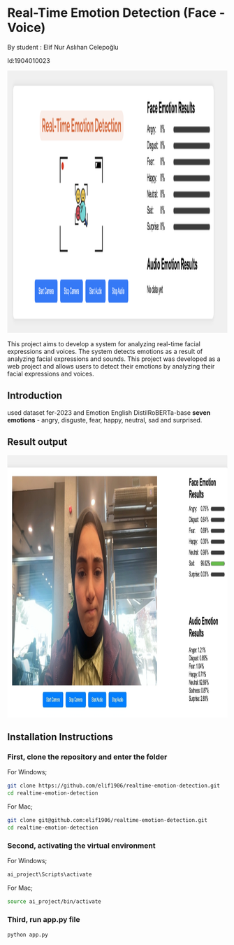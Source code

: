 # Real-Time Emotion Detection (Face - Voice)

By student : Elif Nur Aslıhan Celepoğlu

Id:1904010023

<img src="image.png" alt="alt text" width="900" height="600">



This project aims to develop a system for analyzing real-time facial expressions and voices. The system detects emotions as a result of analyzing facial expressions and sounds. 
This project was developed as a web project and allows users to detect their emotions by analyzing their facial expressions and voices.
## Introduction
used dataset fer-2023 and Emotion English DistilRoBERTa-base
**seven emotions** - angry, disguste, fear, happy, neutral, sad and surprised.

## Result output 
<img src="result.png" alt="alt text" width="900" height="600">

## Installation Instructions

### First, clone the repository and enter the folder

For Windows;
```bash
git clone https://github.com/elif1906/realtime-emotion-detection.git
cd realtime-emotion-detection
```
 For Mac;
 ```bash
git clone git@github.com:elif1906/realtime-emotion-detection.git
cd realtime-emotion-detection
```
### Second, activating the virtual environment

For Windows;
```bash
ai_project\Scripts\activate

```
For Mac;

```bash
source ai_project/bin/activate

```
### Third, run app.py file
```bash
python app.py
```
